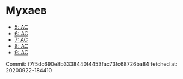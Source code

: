 # Мухаев
- [5: AC](5.md)
- [6: AC](6.md)
- [7: AC](7.md)
- [8: AC](8.md)
- [9: AC](9.md)

Commit: f7f5dc690e8b3338440f4453fac73fc68726ba84
 fetched at: 20200922-184410
